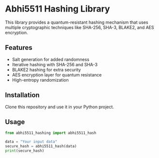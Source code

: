 # Abhi5511 Hashing Library

This library provides a quantum-resistant hashing mechanism that uses multiple cryptographic techniques like SHA-256, SHA-3, BLAKE2, and AES encryption.

## Features
- Salt generation for added randomness
- Iterative hashing with SHA-256 and SHA-3
- BLAKE2 hashing for extra security
- AES encryption layer for quantum resistance
- High-entropy randomization

## Installation
Clone this repository and use it in your Python project.

## Usage
```python
from abhi5511_hashing import abhi5511_hash

data = "Your input data"
secure_hash = abhi5511_hash(data)
print(secure_hash)
